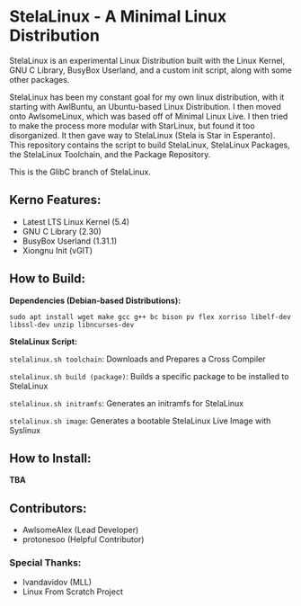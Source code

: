 # StelaLinux - A Minimal Linux Distribution
StelaLinux is an experimental Linux Distribution built with the Linux Kernel, GNU C Library, BusyBox Userland, and a custom init script, along with some other packages. 

StelaLinux has been my constant goal for my own linux distribution, with it starting with AwlBuntu, an Ubuntu-based Linux Distribution. I then moved onto AwlsomeLinux, which was based off of Minimal Linux Live. I then tried to make the process more modular with StarLinux, but found it too disorganized. It then gave way to StelaLinux (Stela is Star in Esperanto). This repository contains the script to build StelaLinux, StelaLinux Packages, the StelaLinux Toolchain, and the Package Repository. 

This is the GlibC branch of StelaLinux. 

## Kerno Features:
* Latest LTS Linux Kernel (5.4)
* GNU C Library (2.30)
* BusyBox Userland (1.31.1)
* Xiongnu Init (vGIT)

## How to Build:
**Dependencies (Debian-based Distributions):**

`sudo apt install wget make gcc g++ bc bison pv flex xorriso libelf-dev libssl-dev unzip libncurses-dev`

**StelaLinux Script:**

`stelalinux.sh toolchain`: Downloads and Prepares a Cross Compiler

`stelalinux.sh build (package)`: Builds a specific package to be installed to StelaLinux

`stelalinux.sh initramfs`: Generates an initramfs for StelaLinux

`stelalinux.sh image`: Generates a bootable StelaLinux Live Image with Syslinux

## How to Install:
**TBA**

## Contributors:
* AwlsomeAlex (Lead Developer)
* protonesoo (Helpful Contributor)

### Special Thanks:
* Ivandavidov (MLL)
* Linux From Scratch Project
